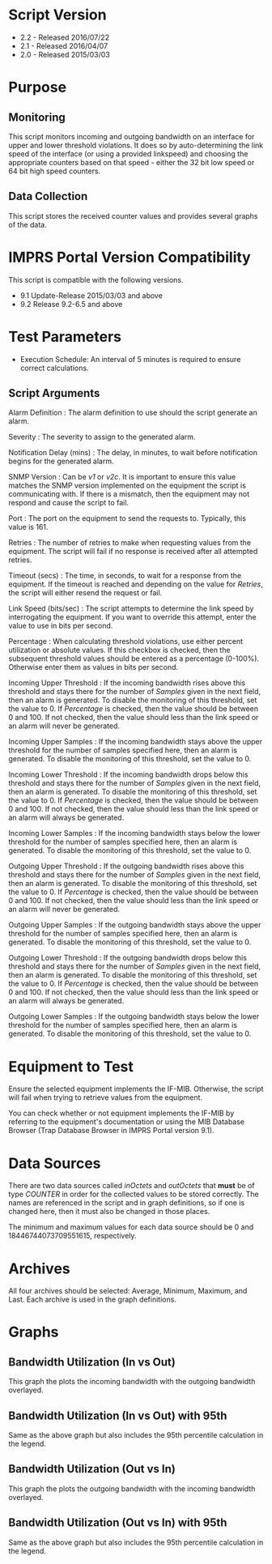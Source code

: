 # Script Version 

* 2.2 - Released 2016/07/22
* 2.1 - Released 2016/04/07
* 2.0 - Released 2015/03/03

# Purpose

## Monitoring

This script monitors incoming and outgoing bandwidth on an interface for upper and lower threshold violations. It does so by auto-determining the link speed of the interface (or using a provided linkspeed) and choosing the appropriate counters based on that speed - either the 32 bit low speed or 64 bit high speed counters.

## Data Collection

This script stores the received counter values and provides several graphs of the data.

# IMPRS Portal Version Compatibility 

This script is compatible with the following versions.

* 9.1 Update-Release 2015/03/03 and above
* 9.2 Release 9.2-6.5 and above

# Test Parameters

* Execution Schedule: An interval of 5 minutes is required to ensure correct calculations.

## Script Arguments

Alarm Definition
: The alarm definition to use should the script generate an alarm.

Severity
: The severity to assign to the generated alarm.

Notification Delay (mins)
: The delay, in minutes, to wait before notification begins for the generated alarm.

SNMP Version
: Can be *v1* or *v2c*. It is important to ensure this value matches the SNMP version implemented on the equipment the script is communicating with. If there is a mismatch, then the equipment may not respond and cause the script to fail.

Port
: The port on the equipment to send the requests to. Typically, this value is 161.

Retries
: The number of retries to make when requesting values from the equipment. The script will fail if no response is received after all attempted retries.

Timeout (secs)
: The time, in seconds, to wait for a response from the equipment. If the timeout is reached and depending on the value for *Retries*, the script will either resend the request or fail.

Link Speed (bits/sec)
: The script attempts to determine the link speed by interrogating the equipment. If you want to override this attempt, enter the value to use in bits per second.

Percentage
: When calculating threshold violations, use either percent utilization or absolute values. If this checkbox is checked, then the subsequent threshold values should be entered as a percentage (0-100%). Otherwise enter them as values in bits per second.

Incoming Upper Threshold
: If the incoming bandwidth rises above this threshold and stays there for the number of *Samples* given in the next field, then an alarm is generated. To disable the monitoring of this threshold, set the value to 0. If *Percentage* is checked, then the value should be between 0 and 100. If not checked, then the value should less than the link speed or an alarm will never be generated.

Incoming Upper Samples
: If the incoming bandwidth stays above the upper threshold for the number of samples specified here, then an alarm is generated. To disable the monitoring of this threshold, set the value to 0.

Incoming Lower Threshold
: If the incoming bandwidth drops below this threshold and stays there for the number of *Samples* given in the next field, then an alarm is generated. To disable the monitoring of this threshold, set the value to 0. If *Percentage* is checked, then the value should be between 0 and 100. If not checked, then the value should less than the link speed or an alarm will always be generated.

Incoming Lower Samples
: If the incoming bandwidth stays below the lower threshold for the number of samples specified here, then an alarm is generated. To disable the monitoring of this threshold, set the value to 0.

Outgoing Upper Threshold
: If the outgoing bandwidth rises above this threshold and stays there for the number of *Samples* given in the next field, then an alarm is generated. To disable the monitoring of this threshold, set the value to 0. If *Percentage* is checked, then the value should be between 0 and 100. If not checked, then the value should less than the link speed or an alarm will never be generated.

Outgoing Upper Samples
: If the outgoing bandwidth stays above the upper threshold for the number of samples specified here, then an alarm is generated. To disable the monitoring of this threshold, set the value to 0.

Outgoing Lower Threshold
: If the outgoing bandwidth drops below this threshold and stays there for the number of *Samples* given in the next field, then an alarm is generated. To disable the monitoring of this threshold, set the value to 0. If *Percentage* is checked, then the value should be between 0 and 100. If not checked, then the value should less than the link speed or an alarm will always be generated.

Outgoing Lower Samples
: If the outgoing bandwidth stays below the lower threshold for the number of samples specified here, then an alarm is generated. To disable the monitoring of this threshold, set the value to 0.

# Equipment to Test

Ensure the selected equipment implements the IF-MIB. Otherwise, the script will fail when trying to retrieve values from the equipment.

You can check whether or not equipment implements the IF-MIB by referring to the equipment's documentation or using the MIB Database Browser (Trap Database Browser in IMPRS Portal version 9.1).

# Data Sources

There are two data sources called *inOctets* and *outOctets* that **must** be of type *COUNTER* in order for the collected values to be stored correctly. The names are referenced in the script and in graph definitions, so if one is changed here, then it must also be changed in those places.

The minimum and maximum values for each data source should be 0 and 18446744073709551615, respectively.

# Archives

All four archives should be selected: Average, Minimum, Maximum, and Last. Each archive is used in the graph definitions.

# Graphs

## Bandwidth Utilization (In vs Out)

This graph the plots the incoming bandwidth with the outgoing bandwidth overlayed.

## Bandwidth Utilization (In vs Out) with 95th

Same as the above graph but also includes the 95th percentile calculation in the legend.

## Bandwidth Utilization (Out vs In)

This graph the plots the outgoing bandwidth with the incoming bandwidth overlayed.

## Bandwidth Utilization (Out vs In) with 95th

Same as the above graph but also includes the 95th percentile calculation in the legend.
